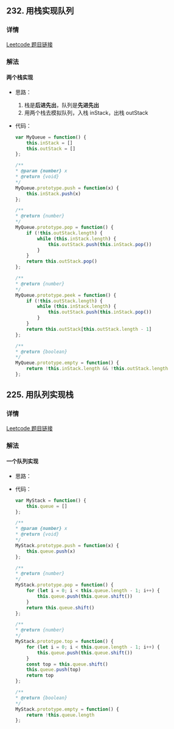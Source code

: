 ## 232. 用栈实现队列

### 详情

[Leetcode 题目链接](https://leetcode.cn/problems/implement-queue-using-stacks/description/)

### 解法

#### 两个栈实现

- 思路：

  1. 栈是**后进先出**，队列是**先进先出**
  2. 用两个栈去模拟队列，入栈 inStack，出栈 outStack

- 代码：

  ```js
  var MyQueue = function() {
      this.inStack = []
      this.outStack = []
  };

  /** 
  * @param {number} x
  * @return {void}
  */
  MyQueue.prototype.push = function(x) {
      this.inStack.push(x)
  };

  /**
  * @return {number}
  */
  MyQueue.prototype.pop = function() {
      if (!this.outStack.length) {
          while (this.inStack.length) {
              this.outStack.push(this.inStack.pop())
          }
      }
      return this.outStack.pop()
  };

  /**
  * @return {number}
  */
  MyQueue.prototype.peek = function() {
      if (!this.outStack.length) {
          while (this.inStack.length) {
              this.outStack.push(this.inStack.pop())
          }
      }
      return this.outStack[this.outStack.length - 1]
  };

  /**
  * @return {boolean}
  */
  MyQueue.prototype.empty = function() {
      return !this.inStack.length && !this.outStack.length
  };
  ```

## 225. 用队列实现栈

### 详情

[Leetcode 题目链接](https://leetcode.cn/problems/implement-queue-using-stacks/description/)

### 解法

#### 一个队列实现

- 思路：

- 代码：

  ```js
  var MyStack = function() {
      this.queue = []
  };

  /** 
  * @param {number} x
  * @return {void}
  */
  MyStack.prototype.push = function(x) {
      this.queue.push(x)
  };

  /**
  * @return {number}
  */
  MyStack.prototype.pop = function() {
      for (let i = 0; i < this.queue.length - 1; i++) {
          this.queue.push(this.queue.shift())
      }
      return this.queue.shift()
  };

  /**
  * @return {number}
  */
  MyStack.prototype.top = function() {
      for (let i = 0; i < this.queue.length - 1; i++) {
          this.queue.push(this.queue.shift())
      }
      const top = this.queue.shift()
      this.queue.push(top)
      return top
  };

  /**
  * @return {boolean}
  */
  MyStack.prototype.empty = function() {
      return !this.queue.length
  };
  ```
